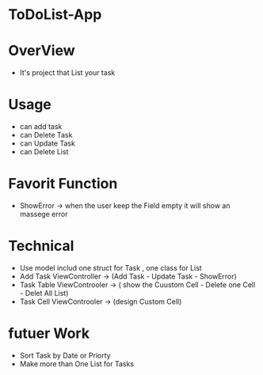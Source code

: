 # ToDoList-App

# OverView

 - It's project that List your task
 
 # Usage
 
 - can add task 
 - can Delete Task
 - can Update Task
 - can Delete List
 
 # Favorit Function
 
 - ShowError -> when the user keep the Field empty it will show an massege error
 
 # Technical 
 
 - Use model includ one struct for Task , one class for List 
 - Add Task ViewController -> (Add Task - Update Task - ShowError)
 - Task Table ViewControoler -> ( show the Cuustom Cell - Delete one Cell - Delet All List)
 - Task Cell ViewControoler -> (design Custom Cell)
 
 
 # futuer Work
 
 - Sort Task by Date or Priorty
 - Make more than One List for Tasks
